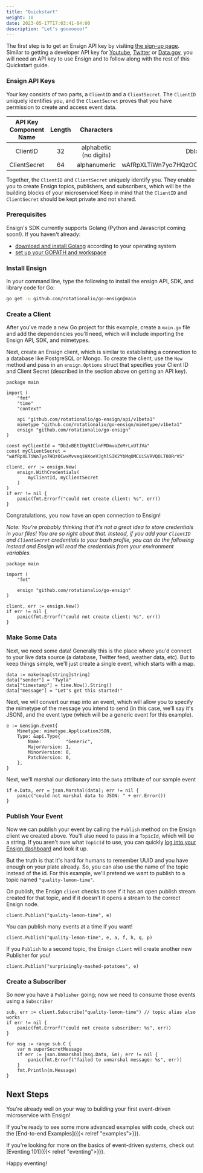 ```yaml
---
title: "Quickstart"
weight: 10
date: 2023-05-17T17:03:41-04:00
description: "Let's gooooooo!"
---
```


The first step is to get an Ensign API key by visiting [the sign-up page](https://rotational.app/register). Similar to getting a developer API key for [Youtube](https://developers.google.com/youtube/v3/getting-started), [Twitter](https://developer.twitter.com/en/docs/twitter-api/getting-started/getting-access-to-the-twitter-api) or [Data.gov](https://api.data.gov/docs/api-key/), you will need an API key to use Ensign and to follow along with the rest of this Quickstart guide.

<a name="ensign-keys"></a>
### Ensign API Keys

Your key consists of two parts, a `ClientID` and a `ClientSecret`. The `ClientID` uniquely identifies you, and the `ClientSecret` proves that you have permission to create and access event data.

| API Key Component Name | Length | Characters | Example |
|:------:|:------:|:------:|:------:|
| ClientID          | 32     | alphabetic (no digits) | DbIxBEtIUgNIClnFMDmvoZeMrLxUTJVa                                 |
| ClientSecret      | 64     | alphanumeric           | wAfRpXLTiWn7yo7HQzOCwxMvveqiHXoeVJghlSIK2YbMqOMCUiSVRVQOLT0ORrVS |


Together, the `ClientID` and `ClientSecret` uniquely identify you. They enable you to create Ensign topics, publishers, and subscribers, which will be the building blocks of your microservice! Keep in mind that the `ClientID` and `ClientSecret` should be kept private and not shared.

### Prerequisites

Ensign's SDK currently supports Golang (Python and Javascript coming soon!).
If you haven't already:
- [download and install Golang](https://go.dev/doc/install) according to your operating system
- [set up your GOPATH and workspace](https://go.dev/doc/gopath_code)

### Install Ensign

In your command line, type the following to install the ensign API, SDK, and library code for Go:

```bash
go get -u github.com/rotationalio/go-ensign@main
```

<a name="create-a-client"></a>
### Create a Client

After you've made a new Go project for this example, create a `main.go` file and add the dependencies you'll need, which will include importing the Ensign API, SDK, and mimetypes.

Next, create an Ensign client, which is similar to establishing a connection to a database like PostgreSQL or Mongo. To create the client, use the `New` method and pass in an `ensign.Options` struct that specifies your Client ID and Client Secret (described in the section above on getting an API key).

```golang
package main

import (
    "fmt"
    "time"
    "context"

	api "github.com/rotationalio/go-ensign/api/v1beta1"
	mimetype "github.com/rotationalio/go-ensign/mimetype/v1beta1"
	ensign "github.com/rotationalio/go-ensign"
)

const myClientId = "DbIxBEtIUgNIClnFMDmvoZeMrLxUTJVa"
const myClientSecret = "wAfRpXLTiWn7yo7HQzOCwxMvveqiHXoeVJghlSIK2YbMqOMCUiSVRVQOLT0ORrVS"

client, err := ensign.New(
    ensign.WithCredentials(
        myClientId, myClientSecret
    )
)
if err != nil {
	panic(fmt.Errorf("could not create client: %s", err))
}
```

Congratulations, you now have an open connection to Ensign!

*Note: You're probably thinking that it's not a great idea to store credentials in your files! You are so right about that. Instead, if you add your `ClientID` and `ClientSecret` credentials to your bash profile, you can do the following instead and Ensign will read the credentials from your environment variables.*

```golang
package main

import (
    "fmt"

	ensign "github.com/rotationalio/go-ensign"
)

client, err := ensign.New()
if err != nil {
	panic(fmt.Errorf("could not create client: %s", err))
}
```


### Make Some Data

Next, we need some data! Generally this is the place where you'd connect to your live data source (a database, Twitter feed, weather data, etc). But to keep things simple, we'll just create a single event, which starts with a map.

```golang
data := make(map[string]string)
data["sender"] = "Twyla"
data["timestamp"] = time.Now().String()
data["message"] = "Let's get this started!"
```

Next, we will convert our map into an event, which will allow you to specify the mimetype of the message you intend to send (in this case, we'll say it's JSON), and the event type (which will be a generic event for this example).

```golang
e := &ensign.Event{
    Mimetype: mimetype.ApplicationJSON,
    Type: &api.Type{
		Name:         "Generic",
		MajorVersion: 1,
		MinorVersion: 0,
		PatchVersion: 0,
    },
}
```

Next, we'll marshal our dictionary into the `Data` attribute of our sample event

```golang
if e.Data, err = json.Marshal(data); err != nil {
    panic("could not marshal data to JSON: " + err.Error())
}
```

### Publish Your Event

Now we can publish your event by calling the `Publish` method on the Ensign client we created above. You'll also need to pass in a `TopicId`, which will be a string. If you aren't sure what `TopicId` to use, you can quickly [log into your Ensign dashboard](https://rotational.io/ensign/) and look it up.

But the truth is that it's hard for humans to remember UUID and you have enough on your plate already. So, you can also use the name of the topic instead of the id. For this example, we'll pretend we want to publish to a topic named `"quality-lemon-time"`.

On publish, the Ensign `client` checks to see if it has an open publish stream created for that topic, and if it doesn't it opens a stream to the correct Ensign node.

```golang
client.Publish("quality-lemon-time", e)
```

You can publish many events at a time if you want!

```golang
client.Publish("quality-lemon-time", e, a, f, h, q, p)
```

If you `Publish` to a second topic, the Ensign `client` will create another new Publisher for you!

```golang
client.Publish("surprisingly-mashed-potatoes", e)
```


### Create a Subscriber

So now you have a `Publisher` going; now we need to consume those events using a `Subscriber`

```golang
sub, err := client.Subscribe("quality-lemon-time") // topic alias also works
if err != nil {
    panic(fmt.Errorf("could not create subscriber: %s", err))
}

for msg := range sub.C {
    var m superSecretMessage
    if err := json.Unmarshal(msg.Data, &m); err != nil {
        panic(fmt.Errorf("failed to unmarshal message: %s", err))
    }
    fmt.Println(m.Message)
}
```

## Next Steps

You're already well on your way to building your first event-driven microservice with Ensign!

If you're ready to see some more advanced examples with code, check out the [End-to-end Examples]({{< relref "examples">}}).

If you're looking for more on the basics of event-driven systems, check out [Eventing 101]({{< relref "eventing">}}).

Happy eventing!